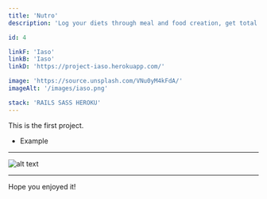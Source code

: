```yaml
---
title: 'Nutro'
description: 'Log your diets through meal and food creation, get total macros, and share with friends.'

id: 4

linkF: 'Iaso'
linkB: 'Iaso'
linkD: 'https://project-iaso.herokuapp.com/'

image: 'https://source.unsplash.com/VNu0yM4kFdA/'
imageAlt: '/images/iaso.png'

stack: 'RAILS SASS HEROKU'
---
```


This is the first project.

- Example

---

![alt text](https://images.unsplash.com/photo-1522124624696-7ea32eb9592c?ixid=MXwxMjA3fDB8MHxwaG90by1wYWdlfHx8fGVufDB8fHw%3D&ixlib=rb-1.2.1&auto=format&fit)

---

Hope you enjoyed it!
